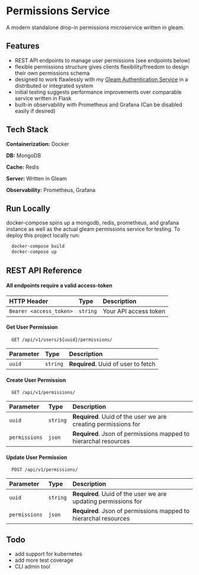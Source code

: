 
# Permissions Service

A modern standalone drop-in permissions microservice written in gleam.


## Features

- REST API endpoints to manage user permissions (see endpoints below)
- flexible permissions structure gives clients flexibility/freedom to design their own permissions schema
- designed to work flawlessly with my [Gleam Authentication Service](https://github.com/donnaloia/auth_server) in a distributed or integrated system
- initial testing suggests performance improvements over comparable service written in Flask
- built-in observability with Prometheus and Grafana (Can be disabled easily if desired)


## Tech Stack

**Containerization:** Docker

**DB:** MongoDB

**Cache:** Redis

**Server:** Written in Gleam

**Observability:** Prometheus, Grafana




## Run Locally
docker-compose spins up a mongodb, redis, prometheus, and grafana instance as well as the actual gleam permissions service for testing.
To deploy this project locally run:

```bash
  docker-compose build
  docker-compose up
```


## REST API Reference


#### All endpoints require a valid access-token


| HTTP Header | Type     | Description                |
| :-------- | :------- | :------------------------- |
| `Bearer <access_token>` | `string` | Your API access token |


#### Get User Permission

```http
  GET /api/v1/users/${uuid}/permissions/
```

| Parameter | Type     | Description                       |
| :-------- | :------- | :-------------------------------- |
| `uuid`    | `string` | **Required**. Uuid of user to fetch |

#### Create User Permission

```http
  GET /api/v1/permissions/
```


| Parameter | Type     | Description                       |
| :-------- | :------- | :-------------------------------- |
| `uuid`      | `string` | **Required**. Uuid of the user we are creating permissions for|
| `permissions`| `json` | **Required**. Json of permissions mapped to hierarchal resources|


#### Update User Permission

```http
  POST /api/v1/permissions/
```

| Parameter | Type     | Description                       |
| :-------- | :------- | :-------------------------------- |
| `uuid`      | `string` | **Required**. Uuid of the user we are updating permissions for|
| `permissions`| `json` | **Required**. Json of permissions mapped to hierarchal resources|


## Todo

- add support for kubernetes
- add more test coverage
- CLI admin tool
